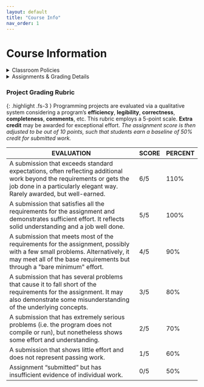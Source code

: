 ```yaml
---
layout: default
title: "Course Info"
nav_order: 1
---
```


# Course Information

<details markdown="block">
<summary>Classroom Policies</summary>

* ⏰ My **schedule** → posted on Room 71's door & on Blackbaud
  * I prefer **"drop-ins" for office hours**: meaning it's your responsibility to look at my schedule, pick a free period we share, and come find me in Room #71. 
  * ONLY IF you do not have ANY of the above periods free, then you may email me to schedule an appointment at a different time. Include a list of your free periods in your email!
* 📝 Leave a **sticky note on my desk** for anything you want me to remember to do. *Ex: “Please re-grade my project”*
* 🖊️ **Student supplies** (pens, pencils, sticky notes, etc.) will always be available to borrow, located up front by the whiteboard. No need to ask, but please return pens/pencils after class! 
* 🤞 SILENTLY SIGNAL that you need to leave for the bathroom or water by holding up crossed fingers 🤞
  * Just make sure I acknowledge you are leaving the room first!!! Wait for me to give a thumbs up 👍
  * Please DO NOT raise your hand and verbally ask to leave, especially when it would interrupt someone.
* 📱NO PHONES! → new BWL Upper School policy. If you are caught with a cell phone in class, it will be confiscated immediately and you will be sent to the Upper School office. 
* Common courtesy stuff:
  * Student actions that interfere with teaching or learning in the classroom will NOT be tolerated. Please do not spend your class time on distracting apps, having side conversations, or doing work for other classes. 
  * Respect others’ property. Avoid touching or writing on anything that does not belong to you (including tables, books, teacher’s belongings, walls, etc.)
  * Please pick up after yourself, don't leave trash behind, and don't expect that other people (like your teacher) will clean up your messes.
* Finally, some mindset tips: I strongly encourage you all to be proactive about your learning, embrace creativity, take responsibility for your work, and never be afraid to ask for help!!!
  * There are no bad questions, and chances are if you are wondering about it, someone else in the class is too! If you feel most comfortable waiting until after class, that is okay, but do keep communication open between us.
</details>

<details markdown="block">
<summary>Assignments & Grading Details</summary>

### PROJECTS (50% of total grade)
* Programming projects serve as the bulk of our coursework, and will be completed/submitted through Replit, with grades/feedback posted on BlackBaud.
* Projects are graded on a 5-point scale, and extra credit is always available to encourage effort and creativity.
  * See "Grading Rubric" section below!
* ⏰ Lateness Policy: Late projects may only receive up to 75% credit if submitted UNDER one week late, or up to 50% credit if submitted OVER one week late.
  * Whenever you submit work after the assignment has been graded, you must SEND ME AN EMAIL, otherwise I will not be notified.
* 💯 Grade Improvement Policy: You may re-submit projects for a full RE-GRADE, but you must email me to let me know which project, and it must be completed at least one week BEFORE the end of the current quarter.
  * When re-working your projects, you are encouraged to come to office hours for help or more feedback. I am way more likely to grade your work favorably if you've shown effort towards improving your skills...
  * Coding is an iterative process which means it is VERY normal not to have your programs working perfectly the first time! Programmers often have to edit their code many times. 

### HOMEWORK (30% of total grade)
* Homework will be assigned in the form of a "CodeCollab": like posting on a class discussion board, but with a shared goal of figuring out how some 🔍 mystery code 🔍 works.
* Due weekly on FRIDAYS @11:59pm❗
  * At the beginning of each week, I will post a DISCUSSION assignment that includes a Replit link to a working program that you will analyze collaboratively.
    * All the CodeCollab programs can also be found on my Replit profile page: replit.com/@katerinanavab
  * To earn full credit, you must post at least two (2) comments: one standalone, and one response to a classmate.
  * CodeCollabs will be reviewed together during the first class period of the following week.
* ⏰ Lateness Policy: Late homework may only receive up to 75% credit if submitted UNDER one week late, or up to 50% credit if submitted OVER one week late.
  * Whenever you submit work after the assignment has been graded, you must SEND ME AN EMAIL, otherwise I will not be notified.

### PARTICIPATION (20% of total grade)
* Participation is graded weekly (up to 2 points max per class period) and will be evaluated based on adherence to these key values: being respectful, prepared, and engaged.
  * Being respectful of your community means being mindful of and kind toward your environment, and the people within – this includes arriving on-time to commitments.
    * ⏰ If you are over 5 minutes late, you must first get a LATE PASS from the Upper School Office and then enter the classroom QUIETLY as to not disrupt the class.
    * GRADING: Unexcused lateness always results in a deduction of 1 point for the day, and unexcused absence results in a deduction of 2 points (a 0/2 for the day).
  * Being prepared for class means you have your laptop ready (unless otherwise instructed) within the first 5 minutes of class. It also means you arrive with a positive attitude and are ready to learn!
  * Show you are engaged by volunteering answers/comments, staying on task, and completing classwork as directed. You are expected to take your own notes while new material is being introduced, to contribute during group activities, and be open to collaborating with all classmates.
* ⚠️ NON-NEGOTIABLES: Be aware that tardiness, off-task behavior, and side conversations will have a negative impact on your grade. However, arriving on-time with a positive attitude is a great way to earn an easy 100% for your participation grade ☺︎
</details>

### Project Grading Rubric

{: .highlight .fs-3 }
Programming projects are evaluated via a qualitative system considering a program’s **efficiency**, **legibility**, **correctness**, **completeness**, **comments**, etc. This rubric employs a 5-point scale. **Extra credit** may be awarded for exceptional effort. _The assignment score is then adjusted to be out of 10 points, such that students earn a baseline of 50% credit for submitted work._

<div>
<table><thead>
  <tr>
    <th class="text-center fw-700">EVALUATION</th>
    <th class="text-center fw-700">SCORE</th>
    <th class="text-center fw-700">PERCENT</th>
  </tr></thead>
<tbody>
  <tr>
    <td class="fs-1">A submission that exceeds standard expectations, often reflecting additional work beyond the requirements or gets the job done in a particularly elegant way. Rarely awarded, but well-earned.</td>
    <td class="text-center">6/5</td>
    <td class="text-center">110%</td>
  </tr>
  <tr>
    <td class="fs-1">A submission that satisfies all the requirements for the assignment and demonstrates sufficient effort. It reflects solid understanding and a job well done.</td>
    <td class="text-center">5/5</td>
    <td class="text-center">100%</td>
  </tr>
  <tr>
    <td class="fs-1">A submission that meets most of the requirements for the assignment, possibly with a few small problems. Alternatively, it may meet all of the base requirements but through a "bare minimum" effort.</td>
    <td class="text-center">4/5</td>
    <td class="text-center">90%</td>
  </tr>
  <tr>
    <td class="fs-1">A submission that has several problems that cause it to fall short of the requirements for the assignment. It may also demonstrate some misunderstanding of the underlying concepts.</td>
    <td class="text-center">3/5</td>
    <td class="text-center">80%</td>
  </tr>
  <tr>
    <td class="fs-1">A submission that has extremely serious problems (i.e. the program does not compile or run), but nonetheless shows some effort and understanding.</td>
    <td class="text-center">2/5</td>
    <td class="text-center">70%</td>
  </tr>
  <tr>
    <td class="fs-1">A submission that shows little effort and does not represent passing work.</td>
    <td class="text-center">1/5</td>
    <td class="text-center">60%</td>
  </tr>
  <tr>
    <td class="fs-1">Assignment “submitted” but has insufficient evidence of individual work.</td>
    <td class="text-center">0/5</td>
    <td class="text-center">50%</td>
  </tr>
</tbody></table>
</div>



